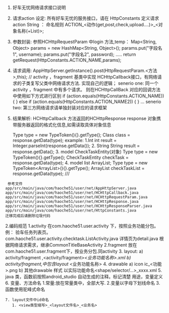 1.  好车无忧网络请求接口说明
   1. 请求action 设定:
      所有好车无忧的服务接口，请在 HttpConstants 定义请求action String ：
      命名规则 ACTION_<动作(get,post,check,upload....)>_<对象名称(+List)>;
   2. 参数封装:
      参照HCHttpRequestParam 中login 方法,temp：
      Map<String, Object> params = new HashMap<String, Object>();
      params.put("字段名1", username);
      params.put("字段名2", password);
      .....
      return getRequest(HttpConstants.ACTION_NAME,params);
   3. 请求调用:
      AppHttpServer.getInstance().post(HttpRequestParam.<方法>,this); // activity ，fragment 基类中实现 HCHttpCallback接口，有网络请求的子类复写父类中网络请求方法. 实现自己的逻辑；
      senerio one:
        同一个activity ，fragment 中有多个请求。
        则在HCHttpCallBack 对应的回调方法中使用如下方式进行区别
        if (action.equals(HttpConstants.ACTION_NAME)) {
        } else if (action.equals(HttpConstants.ACTION_NAME2)) {
        } ...
       senerio two:
        第三方网络请求请单独封装对应的请求框架
   4. 结果解析:
      HCHttpCallback 方法返回的HCHttpResponse response 对象携带服务器返回的格式化信息,如需读取具体对象信息
      
      Type type = new TypeToken<Class>(){}.getType();
      Class class = response.getData(type);
      example:
       1.Int
            int result = Integer.parseInt(response.getData());
       2. String 
            String result = response.getData();
       3. model CheckTaskEntity(对象)
          Type type = new TypeToken<CheckTaskEntity>(){}.getType();
          CheckTaskEntity checkTask  = response.getData(type);
       4. model list ArrayList<CheckTaskEntity>;
          Type type = new TypeToken<ArrayList<CheckTaskEntity>>(){}.getType();
          ArrayList<CheckTaskEntity> checkTaskList  = response.getData(type);
     /// 

     参考文件
    app/src/main/java/com/haoche51/user/net/AppHttpServer.java
    app/src/main/java/com/haoche51/user/net/HCHttpCallback.java
    app/src/main/java/com/haoche51/user/net/HCHttpRequestParam.java
    app/src/main/java/com/haoche51/user/net/HCHttpResponse.java
    app/src/main/java/com/haoche51/user/net/HCHttpResponseParser.java
    app/src/main/java/com/haoche51/user/net/HttpConstants.java
    迁移完成后请删除垃圾代码

2.编码规范
    1.activity 在com.haoche51.user.activity 下，按照业务功能分包。
    例：
      验车任务列表页。 com.haoche51.user.activity.checktask.ListActivity.java
      详情页为detail.java
      根据网络请求需求，继承CommonTitleBaseActivity
    2.fragment 放在com.haoche51.user.fragment下，按业务分包.同activity
    3. layout:
          a) activity/fragment ,<activity/fragment>_<业务功能名称>.xml
          b) activity/fragment,中包含layout  <layout>_<业务功能名称>
    4. drawable 
          a) icon  ic_<功能>.png
          b) 其他drawable 样式 以实际功能命名<shape/selector/...>_xxxx.xml
    5. java 类，函数前按照android_studio 自动生成的注释。标记清楚 用途，变量定义
    6. 变量、方法命名 
          1.常量:放在常量类中，全部大写.
          2.变量以字母下划线命名 
          3. 函数使用驼峰式命名

    7. layout文件中id命名
       1. <view类型缩写>_<layout文件名>_<业务名>
